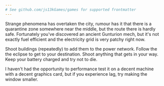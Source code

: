 ```yaml
---
# See github.com/js13kGames/games for supported frontmatter
---
```

Strange phenomena has overtaken the city, rumour has it that there is a quarantine zone somewhere near the middle, but the route there is hardly safe.  Fortunately you've discovered an ancient Gunturion mech, but it's not exactly fuel efficient and the electricity grid is very patchy right now.
 
Shoot buildings (repeatedly) to add them to the power network. Follow the the eclipse to get to your destination. Shoot anything that gets in your way. Keep your battery charged and try not to die. 

I haven't had the opportunity to performance test it on a decent machine with a decent graphics card, but if you experience lag, try making the window smaller.